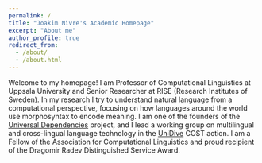 ```yaml
---
permalink: /
title: "Joakim Nivre's Academic Homepage"
excerpt: "About me"
author_profile: true
redirect_from: 
  - /about/
  - /about.html
---
```


Welcome to my homepage! I am Professor of Computational Linguistics at Uppsala University and Senior Researcher at RISE (Research Institutes of Sweden). In my research I try to understand natural language from a computational perspective, focusing on how languages around the world use morphosyntax to encode meaning. I am one of the founders of the [Universal Dependencies](https://universaldependencies.org) project, and I lead a working group on multilingual and cross-lingual language technology in the [UniDive](https://www.cost.eu/actions/CA21167/) COST action. I am a Fellow of the Association for Computational Linguistics and proud recipient of the Dragomir Radev Distinguished Service Award.


